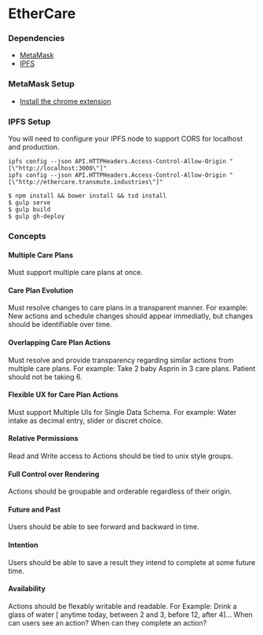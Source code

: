 # EtherCare

### Dependencies

- [MetaMask](https://metamask.io/)
- [IPFS](https://ipfs.io)

### MetaMask Setup

- [Install the chrome extension](https://chrome.google.com/webstore/detail/nkbihfbeogaeaoehlefnkodbefgpgknn)

### IPFS Setup

You will need to configure your IPFS node to support CORS for localhost and production.

```
ipfs config --json API.HTTPHeaders.Access-Control-Allow-Origin "[\"http://localhost:3000\"]"
ipfs config --json API.HTTPHeaders.Access-Control-Allow-Origin "[\"http://ethercare.transmute.industries\"]"
```


```
$ npm install && bower install && tsd install
$ gulp serve
$ gulp build
$ gulp gh-deploy
```

### Concepts

#### Multiple Care Plans

Must support multiple care plans at once.

#### Care Plan Evolution

Must resolve changes to care plans in a transparent manner.
For example: New actions and schedule changes should appear immediatly, but changes should be identifiable over time.

#### Overlapping Care Plan Actions

Must resolve and provide transparency regarding similar actions from multiple care plans.
For example: Take 2 baby Asprin in 3 care plans. Patient should not be taking 6.

#### Flexible UX for Care Plan Actions 

Must support Multiple UIs for Single Data Schema.
For example: Water intake as decimal entry, slider or discret choice.

#### Relative Permissions

Read and Write access to Actions should be tied to unix style groups.

#### Full Control over Rendering

Actions should be groupable and orderable regardless of their origin.

#### Future and Past

Users should be able to see forward and backward in time.

#### Intention

Users should be able to save a result they intend to complete at some future time.

#### Availability

Actions should be flexably writable and readable.
For Example: Drink a glass of water [ anytime today, between 2 and 3, before 12, after 4]...
When can users see an action? When can they complete an action?







